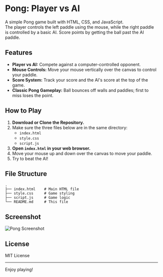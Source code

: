 # Pong: Player vs AI

A simple Pong game built with HTML, CSS, and JavaScript.  
The player controls the left paddle using the mouse, while the right paddle is controlled by a basic AI. Score points by getting the ball past the AI paddle.

## Features

- **Player vs AI:** Compete against a computer-controlled opponent.
- **Mouse Controls:** Move your mouse vertically over the canvas to control your paddle.
- **Score System:** Track your score and the AI's score at the top of the game.
- **Classic Pong Gameplay:** Ball bounces off walls and paddles; first to miss loses the point.

## How to Play

1. **Download or Clone the Repository.**
2. Make sure the three files below are in the same directory:
    - `index.html`
    - `style.css`
    - `script.js`
3. **Open `index.html` in your web browser.**
4. Move your mouse up and down over the canvas to move your paddle.
5. Try to beat the AI!

## File Structure

```
.
├── index.html    # Main HTML file
├── style.css     # Game styling
├── script.js     # Game logic
└── README.md     # This file
```

## Screenshot

![Pong Screenshot]([images\pong_screenshot.png](https://github.com/DevanshuSawarkar/Pong_with_AI/blob/main/images/pong_screenshot.png))

## License

MIT License

---

Enjoy playing!
